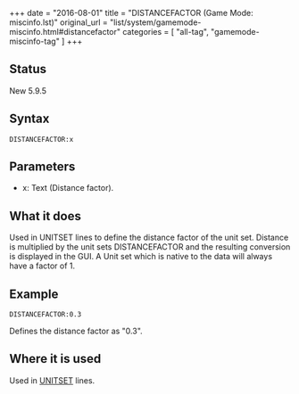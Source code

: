 +++
date = "2016-08-01"
title = "DISTANCEFACTOR (Game Mode: miscinfo.lst)"
original_url = "list/system/gamemode-miscinfo.html#distancefactor"
categories = [ "all-tag", "gamemode-miscinfo-tag" ]
+++

## Status

New 5.9.5

## Syntax

`DISTANCEFACTOR:x`

## Parameters

-   x: Text (Distance factor).



What it does
------------

Used in UNITSET lines to define the distance factor of the unit set.
Distance is multiplied by the unit sets DISTANCEFACTOR and the resulting
conversion is displayed in the GUI. A Unit set which is native to the
data will always have a factor of 1.

Example
-------

`DISTANCEFACTOR:0.3`

Defines the distance factor as "0.3".

Where it is used
----------------

Used in [UNITSET](/list/system/gamemode-miscinfo/unitset.html) lines.

